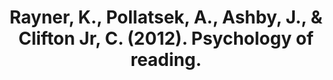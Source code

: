 ---
title: Rayner, K., Pollatsek, A., Ashby, J., & Clifton Jr, C. (2012). Psychology of reading.
url: libro/bibliografia/2012-rayner-k-et-al
---